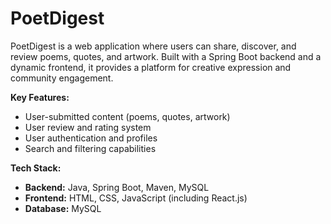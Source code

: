 # PoetDigest

PoetDigest is a web application where users can share, discover, and review poems, quotes, and artwork. Built with a Spring Boot backend and a dynamic frontend, it provides a platform for creative expression and community engagement.

**Key Features:**

*   User-submitted content (poems, quotes, artwork)
*   User review and rating system
*   User authentication and profiles
*   Search and filtering capabilities

**Tech Stack:**

*   **Backend:** Java, Spring Boot, Maven, MySQL
*   **Frontend:** HTML, CSS, JavaScript (including React.js)
*   **Database:** MySQL
